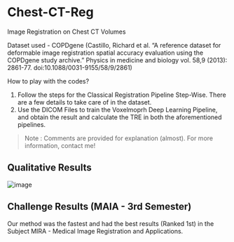 # Chest-CT-Reg
Image Registration on Chest CT Volumes

Dataset used - COPDgene (Castillo, Richard et al. “A reference dataset for deformable image registration spatial accuracy evaluation using the COPDgene study archive.” Physics in medicine and biology vol. 58,9 (2013): 2861-77. doi:10.1088/0031-9155/58/9/2861)

How to play with the codes?

1. Follow the steps for the Classical Registration Pipeline Step-Wise. There are a few details to take care of in the dataset.
2. Use the DICOM Files to train the Voxelmoprh Deep Learning Pipeline, and obtain the result and calculate the TRE in both the aforementioned pipelines.

> Note : Comments are provided for explanation (almost). For more information, contact me!

## Qualitative Results
![image](https://user-images.githubusercontent.com/52396323/159360615-e80faa6e-04b6-42d0-ad40-8a85d1e790bb.png)

## Challenge Results (MAIA - 3rd Semester)
Our method was the fastest and had the best results (Ranked 1st) in the Subject MIRA - Medical Image Registration and Applications. 
